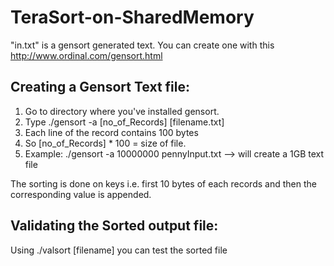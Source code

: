 # TeraSort-on-SharedMemory
"in.txt" is a gensort generated text. You can create one with this http://www.ordinal.com/gensort.html

Creating a Gensort Text file:
-------------------------------
1. Go to directory where you've installed gensort.
2. Type ./gensort -a [no_of_Records] [filename.txt]  
3. Each line of the record contains 100 bytes
4. So [no_of_Records] * 100 = size of file.
5. Example: ./gensort -a 10000000 pennyInput.txt --> will create a 1GB text file

The sorting is done on keys i.e. first 10 bytes of each records and then the corresponding value is appended.

Validating the Sorted output file:
----------------------------------
Using ./valsort [filename] you can test the sorted file
